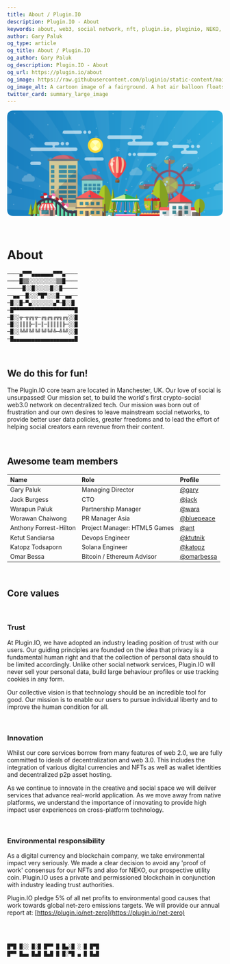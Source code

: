 ```yaml
---
title: About / Plugin.IO
description: Plugin.IO - About
keywords: about, web3, social network, nft, plugin.io, pluginio, NEKO, token, cryptocurrency, crypto
author: Gary Paluk
og_type: article
og_title: About / Plugin.IO
og_author: Gary Paluk
og_description: Plugin.IO - About
og_url: https://plugin.io/about
og_image: https://raw.githubusercontent.com/pluginio/static-content/main/lang/en/docs/v1/images/header_banner.png
og_image_alt: A cartoon image of a fairground. A hot air balloon floats by across an open blue sky
twitter_card: summary_large_image
---
```


![A Plugin.IO branded banner that shows a young woman in front of a vivid blue background.](https://raw.githubusercontent.com/pluginio/static-content/main/lang/en/docs/v1/images/header_banner.png)

<br />


# About

```javascript
────▄▀▀▀▄▄▄▄▄▄▄▀▀▀▄────
────█▒▒░░░░░░░░░▒▒█────
─────█░░█░░░░░█░░█─────
──▄▄──█░░░▀█▀░░░█──▄▄──
─█░░█─▀▄░░░░░░░▄▀─█░░█
─█▀▀▀▀▀▀▀▀▀▀▀▀▀▀▀▀▀▀▀▀█
─█░░╦─╦╔╗╦─╔╗╔╗╔╦╗╔╗░░█
─█░░║║║╠─║─║─║║║║║╠─░░█
─█░░╚╩╝╚╝╚╝╚╝╚╝╩─╩╚╝░░█
─█▄▄▄▄▄▄▄▄▄▄▄▄▄▄▄▄▄▄▄▄█
```

<br />

## We do this for fun!

The Plugin.IO core team are located in Manchester, UK. Our love of social is unsurpassed! Our mission set, to build the world's first crypto-social web3.0 network on decentralized tech. Our mission was born out of frustration and our own desires to leave mainstream social networks, to provide better user data policies, greater freedoms and to lead the effort of helping social creators earn revenue from their content.

<br />

## Awesome team members

|Name|Role|Profile|
|:-----|:----|:----|
| Gary Paluk | Managing Director | [@gary](https://plugin.io/gary) |
| Jack Burgess | CTO | [@jack](https://plugin.io/jack) |
| Warapun Paluk | Partnership Manager | [@wara](https://plugin.io/wara) |
| Worawan Chaiwong | PR Manager Asia | [@bluepeace](https://plugin.io/bluepeace) |
| Anthony Forrest-Hilton | Project Manager: HTML5 Games | [@ant](https://plugin.io/ant) |
| Ketut Sandiarsa | Devops Engineer | [@ktutnik](https://plugin.io/ktutnik) |
| Katopz Todsaporn | Solana Engineer | [@katopz](https://plugin.io/katopz) |
| Omar Bessa | Bitcoin / Ethereum Advisor | [@omarbessa](https://plugin.io/omarbessa) |

<br />

## Core values

<br />

### Trust

At Plugin.IO, we have adopted an industry leading position of trust with our users. Our guiding principles are founded on the idea that privacy is a fundamental human right and that the collection of personal data should to be limited accordingly. Unlike other social network services, Plugin.IO will never sell your personal data, build large behaviour profiles or use tracking cookies in any form.

Our collective vision is that technology should be an incredible tool for good. Our mission is to enable our users to pursue individual liberty and to improve the human condition for all.

<br />

### Innovation

Whilst our core services borrow from many features of web 2.0, we are fully committed to ideals of decentralization and web 3.0. This includes the integration of various digital currencies and NFTs as well as wallet identities and decentralized p2p asset hosting.

As we continue to innovate in the creative and social space we will deliver services that advance real-world application. As we move away from native platforms, we understand the importance of innovating to provide high impact user experiences on cross-platform technology.

<br />

### Environmental responsibility

As a digital currency and blockchain company, we take environmental impact very seriously. We made a clear decision to avoid any 'proof of work' consensus for our NFTs and also for NEKO, our prospective utility coin. Plugin.IO uses a private and permissioned blockchain in conjunction with industry leading trust authorities.

Plugin.IO pledge 5% of all net profits to environmental good causes that work towards global net-zero emissions targets. We will provide our annual report at: [https://plugin.io/net-zero](https://plugin.io/net-zero)

<br />
<br />

```javascript
█▀█ █░░ █░█ █▀▀ █ █▄░█ ░ █ █▀█
█▀▀ █▄▄ █▄█ █▄█ █ █░▀█ ▄ █ █▄█
```